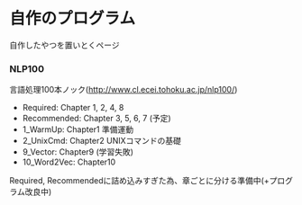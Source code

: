 # 自作のプログラム
自作したやつを置いとくページ

### NLP100
言語処理100本ノック(http://www.cl.ecei.tohoku.ac.jp/nlp100/)
- Required: Chapter 1, 2, 4, 8
- Recommended: Chapter 3, 5, 6, 7 (予定)
- 1_WarmUp: Chapter1 準備運動
- 2_UnixCmd: Chapter2 UNIXコマンドの基礎
- 9_Vector: Chapter9 (学習失敗)
- 10_Word2Vec: Chapter10

Required, Recommendedに詰め込みすぎた為、章ごとに分ける準備中(+プログラム改良中)

